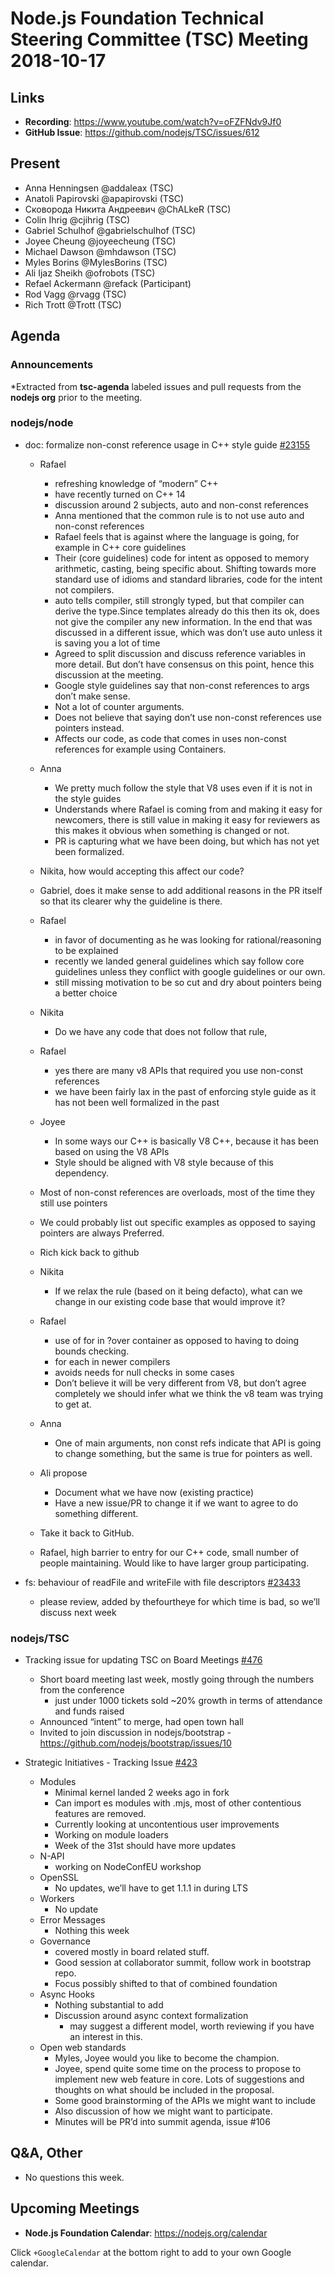 # Node.js Foundation Technical Steering Committee (TSC) Meeting 2018-10-17

## Links

* **Recording**:  https://www.youtube.com/watch?v=oFZFNdv9Jf0
* **GitHub Issue**: https://github.com/nodejs/TSC/issues/612

## Present

* Anna Henningsen @addaleax (TSC)
* Anatoli Papirovski @apapirovski (TSC)
* Сковорода Никита Андреевич @ChALkeR (TSC)
* Colin Ihrig @cjihrig (TSC)
* Gabriel Schulhof @gabrielschulhof (TSC)
* Joyee Cheung @joyeecheung (TSC)
* Michael Dawson @mhdawson (TSC)
* Myles Borins @MylesBorins (TSC)
* Ali Ijaz Sheikh @ofrobots (TSC)
* Refael Ackermann @refack (Participant)
* Rod Vagg @rvagg (TSC)
* Rich Trott @Trott (TSC)

## Agenda

### Announcements

*Extracted from **tsc-agenda** labeled issues and pull requests from the **nodejs org** prior to the meeting.


### nodejs/node

* doc: formalize non-const reference usage in C++ style guide [#23155](https://github.com/nodejs/node/pull/23155)
  * Rafael
    * refreshing knowledge of “modern” C++
    * have recently turned on C++ 14
    * discussion around 2 subjects, auto and non-const references
    * Anna mentioned that the common rule is to not use auto and non-const references
    * Rafael feels that is against where the language is going, for example in C++ core guidelines
    * Their (core guidelines) code for intent as opposed to memory arithmetic, casting, being
      specific about. Shifting towards more standard use of idioms and standard libraries, code
      for the intent not compilers.
    * auto tells compiler, still strongly typed, but that compiler can derive the type.Since templates
      already do this then its ok, does not give the compiler any new information.  In the end that
      was discussed in a different issue, which was don’t use auto unless it is saving you a lot of
      time
    * Agreed to split discussion and discuss reference variables in more detail.  But don’t have
      consensus on this point, hence this discussion at the meeting.
    * Google style guidelines say that non-const references to args don’t make sense.
    * Not a lot of counter arguments.
    * Does not believe that saying don’t use non-const references use pointers instead.
    * Affects our code, as code that comes in uses non-const references for example using
      Containers.

  * Anna
    * We pretty much follow the style that V8 uses even if it is not in the style guides
    * Understands where Rafael is coming from and making it easy for newcomers, there is still
      value in making it easy for reviewers as this makes it obvious when something is changed
      or not.
    * PR is capturing what we have been doing, but which has not yet been formalized.

  * Nikita, how would accepting this affect our code?

  * Gabriel, does it make sense to add additional reasons in the PR itself so that its clearer why
    the guideline is there.

  * Rafael
    * in favor of documenting as he was looking for rational/reasoning to be explained
    * recently we landed general guidelines which say follow core guidelines unless they
      conflict with google guidelines or our own.
    * still missing motivation to be so cut and dry about pointers being a better choice

  * Nikita
    * Do we have any code that does not follow that rule,

  * Rafael
    * yes there are many v8 APIs that required you use non-const references
    * we have been fairly lax in the past of enforcing style guide as it has not been well formalized
      in the past

  * Joyee
    * In some ways our C++ is basically V8 C++, because it has been based on using
      the V8 APIs
    * Style should be aligned with V8 style because of this dependency.
  * Most of non-const references are overloads, most of the time they still use pointers
  * We could probably list out specific examples as opposed to saying pointers are always
    Preferred.
  * Rich kick back to github

  * Nikita
    * If we relax the rule (based on it being defacto), what can we change in our existing
      code base that would improve it?

  * Rafael
    * use of for in ?over container as opposed to having to doing bounds checking.
    * for each in newer compilers
    * avoids needs for null checks in some cases
    * Don’t believe it will be very different from V8, but don’t agree completely we should
      infer what we think the v8 team was trying to get at.

  * Anna
    * One of main arguments, non const refs indicate that API is going to change something,
      but the same is true for pointers as well.

  * Ali propose
    * Document what we have now (existing practice)
    * Have a new issue/PR to change it if we want to agree to do something different.

  * Take it back to GitHub.

  * Rafael, high barrier to entry for our C++ code, small number of people maintaining.  Would
    like to have larger group participating.

* fs: behaviour of readFile and writeFile with file descriptors [#23433](https://github.com/nodejs/node/issues/23433)
  * please review, added by thefourtheye for which time is bad, so we’ll discuss next week

### nodejs/TSC

* Tracking issue for updating TSC on Board Meetings [#476](https://github.com/nodejs/TSC/issues/476)
  * Short board meeting last week, mostly going through the numbers from the conference
    * just under 1000 tickets sold ~20% growth in terms of attendance and funds raised
  * Announced “intent” to merge, had open town hall
  * Invited to join discussion in nodejs/bootstrap -  https://github.com/nodejs/bootstrap/issues/10

* Strategic Initiatives - Tracking Issue [#423](https://github.com/nodejs/TSC/issues/423)
  * Modules
    * Minimal kernel landed 2 weeks ago in fork
    * Can import es modules with .mjs, most of other contentious features are removed.
    * Currently looking at uncontentious user improvements
    * Working on module loaders
    * Week of the 31st should have more updates
  * N-API
    * working on NodeConfEU workshop
  * OpenSSL
    * No updates, we’ll have to get 1.1.1 in during LTS
  * Workers
    * No update
  * Error Messages
    * Nothing this week
  * Governance
    * covered mostly in board related stuff.
    * Good session at collaborator summit, follow work in bootstrap repo.
    * Focus possibly shifted to that of combined foundation
  * Async Hooks
    * Nothing substantial to add
    * Discussion around async context formalization
      * may suggest a different model, worth reviewing if you have an interest in this.
  * Open web standards
    * Myles, Joyee would you like to become the champion.
    * Joyee, spend quite some time on the process to propose to implement
      new web feature in core.  Lots of suggestions and thoughts on what should be
      included in the proposal.
    * Some good brainstorming of the APIs we might want to include
    * Also discussion of how we might want to participate.
    * Minutes will be PR’d into summit agenda, issue #106

## Q&A, Other

* No questions this week.

## Upcoming Meetings

* **Node.js Foundation Calendar**: https://nodejs.org/calendar

Click `+GoogleCalendar` at the bottom right to add to your own Google calendar.
